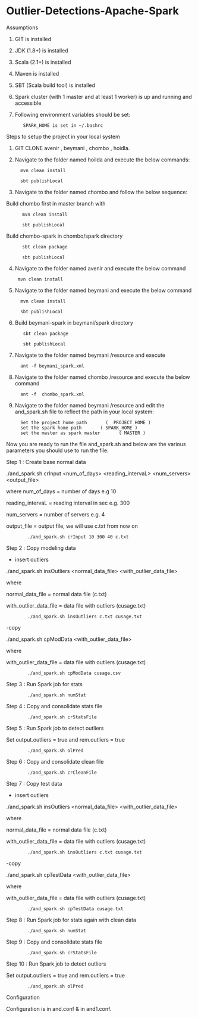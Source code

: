 # Outlier-Detections-Apache-Spark

Assumptions

1) GIT is installed

2) JDK (1.8+) is installed

3) Scala (2.1+) is installed

4) Maven is installed

5) SBT (Scala build tool) is installed

6) Spark cluster (with 1 master and at least 1 worker) is up and running and accessible

7) Following environment variables should be set:

          SPARK_HOME is set in ~/.bashrc




Steps to setup the project in your local system

1)  GIT CLONE avenir , beymani , chombo , hoidla.

2)  Navigate to the folder named hoilda and execute the below commands:

          mvn clean install
          
          sbt publishLocal 
          

3)  Navigate to the folder named chombo and follow the below sequence:

  Build chombo first in master branch with 
          
          mvn clean install 
          
          sbt publishLocal 
          
  Build chombo-spark in chombo/spark directory 
          
          sbt clean package 
          
          sbt publishLocal

4)   Navigate to the folder named avenir and execute the below command
          
          mvn clean install

5)  Navigate to the folder named beymani and execute the below command
          
          mvn clean install
          
          sbt publishLocal

6) Build beymani-spark in beymani/spark directory
          
          sbt clean package 
          
          sbt publishLocal


7)  Navigate to the folder named beymani /resource and execute
          
          ant -f beymani_spark.xml

8)  Navigate to the folder named chombo /resource and execute the below command
          
          ant -f  chombo_spark.xml

9)  Navigate to the folder named beymani /resource  and edit the and_spark.sh file to reflect the path in your local system:

          Set the project home path       (  PROJECT_HOME )
          set the spark home path	    ( SPARK_HOME )
          set the master as spark master       ( MASTER )





Now you are ready to run the file and_spark.sh and below are the various parameters you should use to run the file:



Step 1 : Create base normal data

./and_spark.sh crInput <num_of_days> <reading_intervaL> <num_servers> <output_file>

where
num_of_days = number of days e.g 10

reading_intervaL = reading interval in sec e.g. 300

num_servers = number of servers e.g. 4

output_file = output file, we will use c.txt from now on


            ./and_spark.sh crInput 10 300 40 c.txt

Step 2 : Copy modeling data

- insert outliers

./and_spark.sh insOutliers <normal_data_file> <with_outlier_data_file> 

where

normal_data_file = normal data file (c.txt)

with_outlier_data_file = data file with outliers (cusage.txt)

            ./and_spark.sh insOutliers c.txt cusage.txt

-copy

./and_spark.sh cpModData <with_outlier_data_file> 

where

with_outlier_data_file = data file with outliers (cusage.txt)

            ./and_spark.sh cpModData cusage.csv

Step 3 : Run Spark job for stats

            ./and_spark.sh numStat

Step 4 : Copy and consolidate stats file

            ./and_spark.sh crStatsFile

Step 5 : Run Spark job to detect outliers

Set output.outliers = true and rem.outliers = true

            ./and_spark.sh olPred


Step 6 : Copy and consolidate clean file

            ./and_spark.sh crCleanFile

Step 7 : Copy test data

- insert outliers

./and_spark.sh insOutliers <normal_data_file> <with_outlier_data_file> 

where

normal_data_file = normal data file (c.txt)

with_outlier_data_file = data file with outliers (cusage.txt)

            ./and_spark.sh insOutliers c.txt cusage.txt

-copy

./and_spark.sh cpTestData <with_outlier_data_file> 

where

with_outlier_data_file = data file with outliers (cusage.txt)

            ./and_spark.sh cpTestData cusage.txt

Step 8 : Run Spark job for stats again with clean data

            ./and_spark.sh numStat

Step 9 : Copy and consolidate stats file

            ./and_spark.sh crStatsFile

Step 10 : Run Spark job to detect outliers

Set output.outliers = true and rem.outliers = true

            ./and_spark.sh olPred

Configuration

Configuration is in and.conf & in and1.conf.




